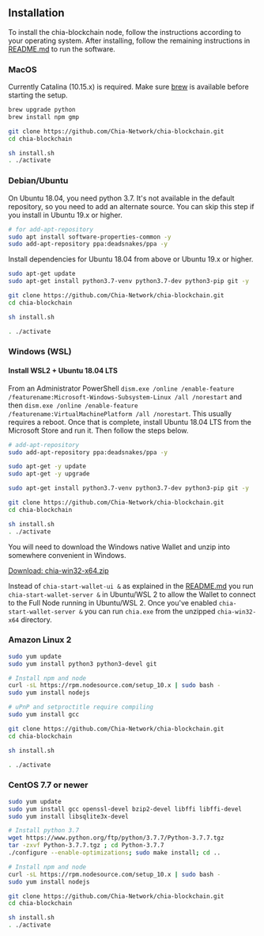 ## Installation

To install the chia-blockchain node, follow the instructions according to your operating system.
After installing, follow the remaining instructions in [README.md](README.md) to run the software.

### MacOS
Currently Catalina (10.15.x) is required. Make sure [brew](https://brew.sh/) is available before starting the setup.
```bash
brew upgrade python
brew install npm gmp

git clone https://github.com/Chia-Network/chia-blockchain.git
cd chia-blockchain

sh install.sh
. ./activate
```

### Debian/Ubuntu

On Ubuntu 18.04, you need python 3.7. It's not available in the default
repository, so you need to add an alternate source. You can skip this step
if you install in Ubuntu 19.x or higher.

```bash
# for add-apt-repository
sudo apt install software-properties-common -y
sudo add-apt-repository ppa:deadsnakes/ppa -y
```

Install dependencies for Ubuntu 18.04 from above or Ubuntu 19.x or higher.
```bash
sudo apt-get update
sudo apt-get install python3.7-venv python3.7-dev python3-pip git -y

git clone https://github.com/Chia-Network/chia-blockchain.git
cd chia-blockchain

sh install.sh

. ./activate
```

### Windows (WSL)
#### Install WSL2 + Ubuntu 18.04 LTS

From an Administrator PowerShell
`dism.exe /online /enable-feature /featurename:Microsoft-Windows-Subsystem-Linux /all /norestart`
and then
`dism.exe /online /enable-feature /featurename:VirtualMachinePlatform /all /norestart`.
This usually requires a reboot. Once that is complete, install Ubuntu 18.04 LTS from the Microsoft Store and run it. Then follow the steps below.
```bash
# add-apt-repository
sudo add-apt-repository ppa:deadsnakes/ppa -y

sudo apt-get -y update
sudo apt-get -y upgrade

sudo apt-get install python3.7-venv python3.7-dev python3-pip git -y

git clone https://github.com/Chia-Network/chia-blockchain.git
cd chia-blockchain

sh install.sh
. ./activate
```
You will need to download the Windows native Wallet and unzip into somewhere convenient in Windows.

[Download: chia-win32-x64.zip](https://hosted.chia.net/beta-1.0-win64-wallet/chia-win32-x64.zip)

Instead of `chia-start-wallet-ui &` as explained in the [README.md](README.md) you run `chia-start-wallet-server &` in Ubuntu/WSL 2 to allow the Wallet to connect to the Full Node running in Ubuntu/WSL 2. Once you've enabled `chia-start-wallet-server &` you can run `chia.exe` from the unzipped `chia-win32-x64` directory.

### Amazon Linux 2

```bash
sudo yum update
sudo yum install python3 python3-devel git

# Install npm and node
curl -sL https://rpm.nodesource.com/setup_10.x | sudo bash -
sudo yum install nodejs

# uPnP and setproctitle require compiling
sudo yum install gcc

git clone https://github.com/Chia-Network/chia-blockchain.git
cd chia-blockchain

sh install.sh

. ./activate
```

### CentOS 7.7 or newer

```bash
sudo yum update
sudo yum install gcc openssl-devel bzip2-devel libffi libffi-devel
sudo yum install libsqlite3x-devel

# Install python 3.7
wget https://www.python.org/ftp/python/3.7.7/Python-3.7.7.tgz
tar -zxvf Python-3.7.7.tgz ; cd Python-3.7.7
./configure --enable-optimizations; sudo make install; cd ..

# Install npm and node
curl -sL https://rpm.nodesource.com/setup_10.x | sudo bash -
sudo yum install nodejs

git clone https://github.com/Chia-Network/chia-blockchain.git
cd chia-blockchain

sh install.sh
. ./activate
```
